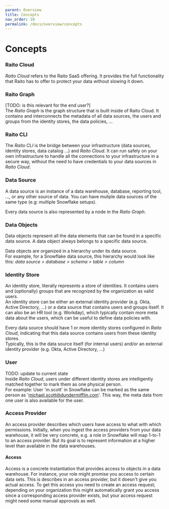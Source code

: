 ```yaml
---
parent: Overview
title: Concepts
nav_order: 10
permalink: /docs/overview/concepts
---
```


# Concepts

### Raito Cloud
*Raito Cloud* refers to the Raito SaaS offering. It provides the full functionality that Raito has to offer to protect your data without slowing it down.

### Raito Graph 
[TODO: is this relevant for the end user?] <br>
The *Raito Graph* is the graph structure that is built inside of Raito Cloud. It contains and interconnects the metadata of all data sources, the users and groups from the identity stores, the data policies, ...

### Raito CLI
The *Raito CLI* is the bridge between your infrastructure (data sources, identity stores, data catalog ...) and *Raito Cloud*. It can run safely on your own infrastructure to handle all the connections to your infrastructure in a secure way, without the need to have credentials to your data sources in *Raito Cloud*.

<!-- 
re-enable when it's available in the UI
### Tags
Meta data is highly important in Raito. Within *Raito Cloud* meta data is represented as tags. 

Tags can be specified on most elements in the *Raito Graph*. Tags will be inherited by other nodes in the graph where it makes sense. 
-->

### Data Source
A data source is an instance of a data warehouse, database, reporting tool, ..., or any other source of data. You can have muliple data sources of the same type (e.g: multiple Snowflake setups).

Every data source is also represented by a node in the *Raito Graph*.

### Data Objects
Data objects represent all the data elements that can be found in a specific data source. A data object always belongs to a specific data source.

Data objects are organized in a hierarchy under its data source.<br>
For example, for a Snowflake data source, this hierarchy would look like this: *data source > database > schema > table > column*

### Identity Store
An identity store, literally represents a store of identities. It contains users and (optionally) groups that are recognized by the organization as valid users.<br>
An identity store can be either an external identity provider (e.g. Okta, Active Directory, ...) or a data source that contains users and groups itself. It can also be an HR tool (e.g. Workday), which typically contain more meta data about the users, which can be useful to define data policies with.

Every data source should have 1 or more identity stores configured in *Raito Cloud*, indicating that this data source contains users from these identity stores.<br>
Typically, this is the data source itself (for internal users) and/or an external identity provider (e.g. Okta, Active Directory, ...)

### User 
TODO: update to current state<br>
Inside *Raito Cloud*, users under different identity stores are intelligently matched together to mark them as one physical person. <br>
For example: User 'm.scott' in Snowflake can be marked as the same person as 'michael.scott@dundermifflin.com'. This way, the meta data from one user is also available for the user.

<!-- 
TODO: re-enable when it's available in the UI
### Group
(User) Groups are imported as is into *Raito Cloud*, from the identity stores. Users will inherited the meta data from the groups they are in. 
-->

### Access Provider
An access provider describes which users have access to what with which permissions. Initially, when you ingest the access providers from your data warehouse, it will be 
very concrete, e.g. a role in Snowflake will map 1-to-1 to an access provider. But its goal is to represent information at a higher level than available in the data warehouses. 

#### Access

Access is a concrete instantiation that provides access to objects in a data warehouse. For instance, your role might promise you access to certain data sets. This is describes in an 
access provider, but it doesn't give you actual access. To get this access you need to create an access request; depending on your organization this might automatically grant you access since a corresponding access provider exists, but your access request might need some manual approvals as well.